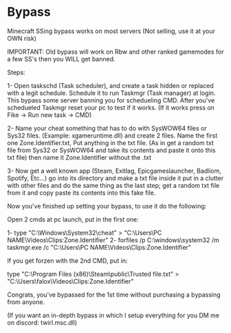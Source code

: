 # Bypass
Minecraft SSing bypass works on most servers (Not selling, use it at your OWN risk)

IMPORTANT: Old bypass will work on Rbw and other ranked gamemodes for a few SS's then you WILL get banned.

Steps:

1- Open taskschd (Task scheduler), and create a task hidden or replaced with a legit schedule. Schedule it to run Taskmgr (Task manager) at login. This bypass some server banning you for 
schedueling CMD. After you've schedueled Taskmgr reset your pc to test if it works. (If it works press on Fike -> Run new task -> CMD)

2- Name your cheat something that has to do with SysWOW64 files or Sys32 files. (Example: xgameruntime.dll) and create 2 files. Name the first one Z‎one.I‎dentifier.txt, Put anything in
the txt file. (As in get a random txt file from Sys32 or SysWOW64 and take its contents and paste it onto this txt file) then name it Zone.Identifier without the .txt

3- Now get a well known app (Steam, Exitlag, Epicgameslauncher, Badliom, Spotify, Etc...) go into its directory and make a txt file inside it put in a clutter with other files and do
the same thing as the last step; get a random txt file from it and copy paste its contents into this fake file.

Now you've finished up setting your bypass, to use it do the following:

Open 2 cmds at pc launch, put in the first one:

1- type "C:\Windows\System32\cheat" > "C:\Users\PC NAME\Videos\Clips:‎Z‎one.I‎dentifier"
2- forfiles /p C:\windows\system32 /m taskmgr.exe /c "C:\Users\PC NAME\Videos\Clips:‎Z‎one.I‎dentifier" 

If you get forzen with the 2nd CMD, put in:

type "C:\Program Files (x86)\Steam\public\Trusted file.txt" > "C:\Users\falox\Videos\Clips:‎Z‎one.I‎dentifier" 

Congrats, you've bypassed for the 1st time without purchasing a bypassing from anyone.

(If you want an in-depth bypass in which I setup everything for you DM me on discord: twirl.msc.dll)
